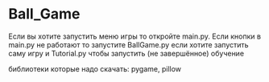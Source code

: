 # Ball_Game

Если вы хотите запустить меню игры то откройте
main.py.
Если кнопки в main.py не работают то
запустите BallGame.py если хотите запустить саму игру
и Tutorial.py чтобы запустить (не завершённое) обучение

библиотеки которые надо скачать:
pygame, pillow
